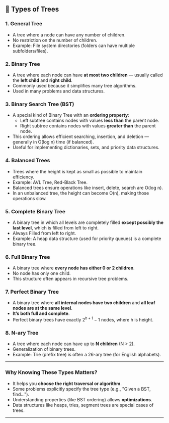 ## 🌲 **Types of Trees**

### 1. **General Tree**

- A tree where a node can have any number of children.
- No restriction on the number of children.
- Example: File system directories (folders can have multiple subfolders/files).

### 2. **Binary Tree**

- A tree where each node can have **at most two children** — usually called the **left child**
  and **right child**.
- Commonly used because it simplifies many tree algorithms.
- Used in many problems and data structures.

### 3. **Binary Search Tree (BST)**

- A special kind of Binary Tree with an **ordering property**:
  - Left subtree contains nodes with values **less than** the parent node.
  - Right subtree contains nodes with values **greater than** the parent node.
- This ordering allows efficient searching, insertion, and deletion — generally in O(log n) time
  (if balanced).
- Useful for implementing dictionaries, sets, and priority data structures.

### 4. **Balanced Trees**

- Trees where the height is kept as small as possible to maintain efficiency.
- Example: AVL Tree, Red-Black Tree.
- Balanced trees ensure operations like insert, delete, search are O(log n).
- In an unbalanced tree, the height can become O(n), making those operations slow.

### 5. **Complete Binary Tree**

- A binary tree in which all levels are completely filled **except possibly the last level**,
  which is filled from left to right.
- Always Filled from left to right.
- Example: A heap data structure (used for priority queues) is a complete binary tree.

### 6. **Full Binary Tree**

- A binary tree where **every node has either 0 or 2 children**.
- No node has only one child.
- This structure often appears in recursive tree problems.

### 7. **Perfect Binary Tree**

- A binary tree where **all internal nodes have two children** and **all leaf nodes are at the
  same level**.
- **It’s both full and complete**.
- Perfect binary trees have exactly $2^{h+1} - 1$ nodes, where h is height.

### 8. **N-ary Tree**

- A tree where each node can have up to **N children** (N > 2).
- Generalization of binary trees.
- Example: Trie (prefix tree) is often a 26-ary tree (for English alphabets).

---

### Why Knowing These Types Matters?

- It helps you **choose the right traversal or algorithm**.
- Some problems explicitly specify the tree type (e.g., "Given a BST, find...").
- Understanding properties (like BST ordering) allows **optimizations**.
- Data structures like heaps, tries, segment trees are special cases of trees.

---
